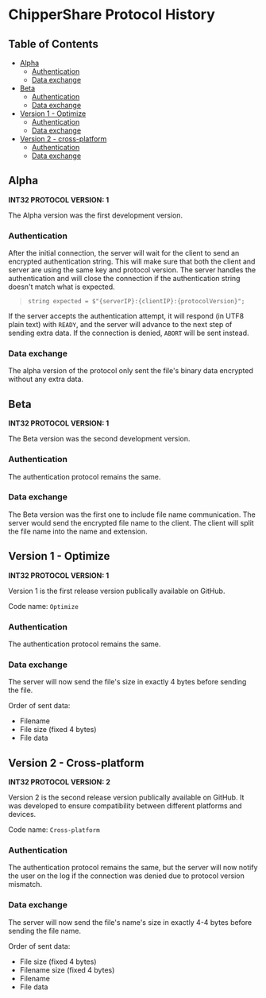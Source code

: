 # ChipperShare Protocol History

## Table of Contents <!-- omit in toc --> 
- [Alpha](#alpha)
  - [Authentication](#authentication)
  - [Data exchange](#data-exchange)
- [Beta](#beta)
  - [Authentication](#authentication)
  - [Data exchange](#data-exchange)
- [Version 1 - Optimize](#version-1---optimize)
  - [Authentication](#authentication)
  - [Data exchange](#data-exchange)
- [Version 2 - cross-platform](#version-2---cross-platform)
  - [Authentication](#authentication)
  - [Data exchange](#data-exchange)

## Alpha 

**INT32 PROTOCOL VERSION: 1** 

The Alpha version was the first development version.

### Authentication

After the initial connection, the server will wait for the client to send an encrypted authentication string. This will make sure that both the client and server are using the same key and protocol version. The server handles the authentication and will close the connection if the authentication string doesn't match what is expected.

> `string expected = $"{serverIP}:{clientIP}:{protocolVersion}";`

If the server accepts the authentication attempt, it will respond (in UTF8 plain text) with `READY`, and the server will advance to the next step of sending extra data. If the connection is denied, `ABORT` will be sent instead.

### Data exchange

The alpha version of the protocol only sent the file's binary data encrypted without any extra data.

## Beta

**INT32 PROTOCOL VERSION: 1** 

The Beta version was the second development version.

### Authentication

The authentication protocol remains the same.

### Data exchange

The Beta version was the first one to include file name communication. The server would send the encrypted file name to the client. The client will split the file name into the name and extension.

## Version 1 - Optimize

**INT32 PROTOCOL VERSION: 1** 

Version 1 is the first release version publically available on GitHub.

Code name: `Optimize`

### Authentication

The authentication protocol remains the same.

### Data exchange

The server will now send the file's size in exactly 4 bytes before sending the file.

Order of sent data:
- Filename
- File size (fixed 4 bytes)
- File data

## Version 2 - Cross-platform

**INT32 PROTOCOL VERSION: 2** 

Version 2 is the second release version publically available on GitHub. It was developed to ensure compatibility between different platforms and devices.

Code name: `Cross-platform`

### Authentication

The authentication protocol remains the same, but the server will now notify the user on the log if the connection was denied due to protocol version mismatch.

### Data exchange

The server will now send the file's name's size in exactly 4-4 bytes before sending the file name.

Order of sent data:
- File size (fixed 4 bytes)
- Filename size (fixed 4 bytes)
- Filename
- File data